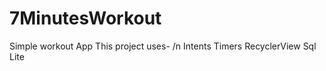 # 7MinutesWorkout
Simple workout App
 This project uses- /n
 Intents
 Timers
 RecyclerView
 Sql Lite
 
